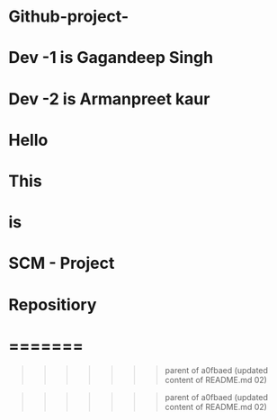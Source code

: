 # Github-project- 

# Dev -1 is Gagandeep Singh
# Dev -2 is Armanpreet kaur


# Hello
# This
# is
# SCM - Project
# Repositiory
=======
=======
>>>>>>> parent of a0fbaed (updated content of README.md 02)
<!-- # This -->
<!-- # is -->
<!-- # SCM - Project -->
<!-- # Repositiory -->
>>>>>>> parent of a0fbaed (updated content of README.md 02)
